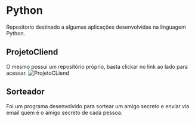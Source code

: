 # Python

Repositorio destinado a algumas aplicações desenvolvidas na linguagem Python.

## ProjetoCliend
O mesmo possui um repositório próprio, basta clickar no link ao lado para acessar. ![ProjetoCLiend](https://github.com/Inaldomarinho/ProjetoCliend)

## Sorteador

Foi um programa desenvolvido para sortear um amigo secreto e enviar via email quem é o amigo secreto de cada pessoa.

